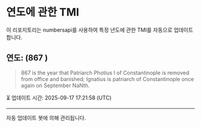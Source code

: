 
# 연도에 관한 TMI

이 리포지토리는 numbersapi를 사용하여 특정 년도에 관한 TMI를 자동으로 업데이트합니다.

## 연도: (867 )
> 867 is the year that Patriarch Photius I of Constantinople is removed from office and banished; Ignatius is patriarch of Constantinople once again on September NaNth.

⏳ 업데이트 시간: 2025-09-17 17:21:58 (UTC)

---
자동 업데이트 봇에 의해 관리됩니다.
